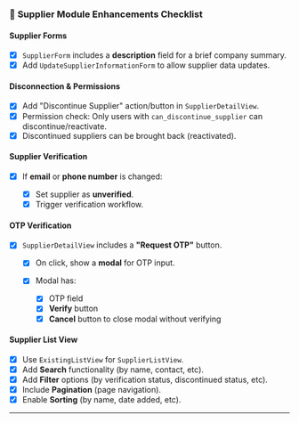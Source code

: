 ### 📝 **Supplier Module Enhancements Checklist**

#### **Supplier Forms**

* [x] `SupplierForm` includes a **description** field for a brief company summary.
* [x] Add `UpdateSupplierInformationForm` to allow supplier data updates.

#### **Disconnection & Permissions**

* [x] Add "Discontinue Supplier" action/button in `SupplierDetailView`.
* [x] Permission check: Only users with `can_discontinue_supplier` can discontinue/reactivate.
* [x] Discontinued suppliers can be brought back (reactivated).

#### **Supplier Verification**

* [x] If **email** or **phone number** is changed:

  * [x] Set supplier as **unverified**.
  * [x] Trigger verification workflow.

#### **OTP Verification**

* [x] `SupplierDetailView` includes a **"Request OTP"** button.

  * [x] On click, show a **modal** for OTP input.
  * [x] Modal has:

    * [x] OTP field
    * [x] **Verify** button
    * [x] **Cancel** button to close modal without verifying

#### **Supplier List View**

* [x] Use `ExistingListView` for `SupplierListView`.
* [x] Add **Search** functionality (by name, contact, etc).
* [x] Add **Filter** options (by verification status, discontinued status, etc).
* [x] Include **Pagination** (page navigation).
* [x] Enable **Sorting** (by name, date added, etc).

---
